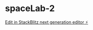 # spaceLab-2

[Edit in StackBlitz next generation editor ⚡️](https://stackblitz.com/~/github.com/eri-Botechia/spaceLab-2)